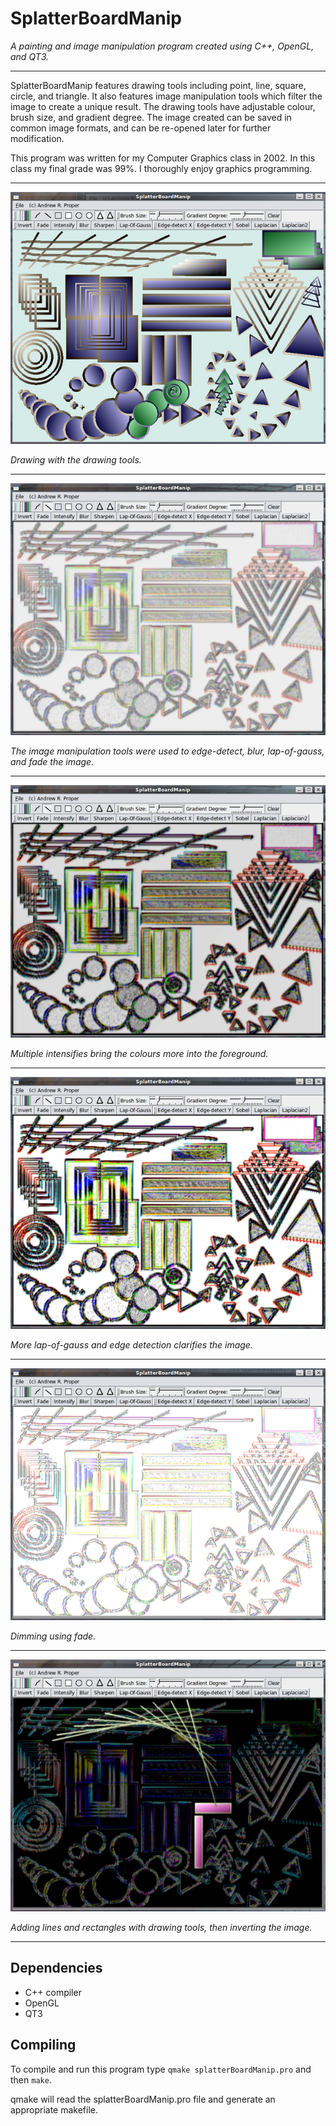 
# SplatterBoardManip

*A painting and image manipulation program created using C++, OpenGL, and QT3.*

---

SplatterBoardManip features drawing tools including point, line, 
square, circle, and triangle. It also features image manipulation 
tools which filter the image to create a unique result. The drawing 
tools have adjustable colour, brush size, and gradient degree. The 
image created can be saved in common image formats, and can be 
re-opened later for further modification.
 
This program was written for my Computer Graphics class in 2002. In this 
class my final grade was 99%. I thoroughly enjoy graphics programming.

---

![Drawing with the drawing tools.](readme-images/figure-1.png)

*Drawing with the drawing tools.*

---

![The image manipulation tools were used to edge-detect, blur, lap-of-gauss, and fade the image.](readme-images/figure-2.png)

*The image manipulation tools were used to edge-detect, blur, lap-of-gauss, and fade the image.*


---

![Multiple intensifies bring the colours more into the foreground.](readme-images/figure-3.png)

*Multiple intensifies bring the colours more into the foreground.*


---

![More lap-of-gauss and edge detection clarifies the image.](readme-images/figure-4.png)

*More lap-of-gauss and edge detection clarifies the image.*


---

![Dimming using fade.](readme-images/figure-5.png)

*Dimming using fade.*


---

![Adding lines and rectangles with drawing tools, then inverting the image.](readme-images/figure-6.png)

*Adding lines and rectangles with drawing tools, then inverting the image.*


---



## Dependencies

  - C++ compiler
  - OpenGL
  - QT3

## Compiling

To compile and run this program
type ```qmake splatterBoardManip.pro``` and then ```make```.

qmake will read the splatterBoardManip.pro file
and generate an appropriate makefile.




